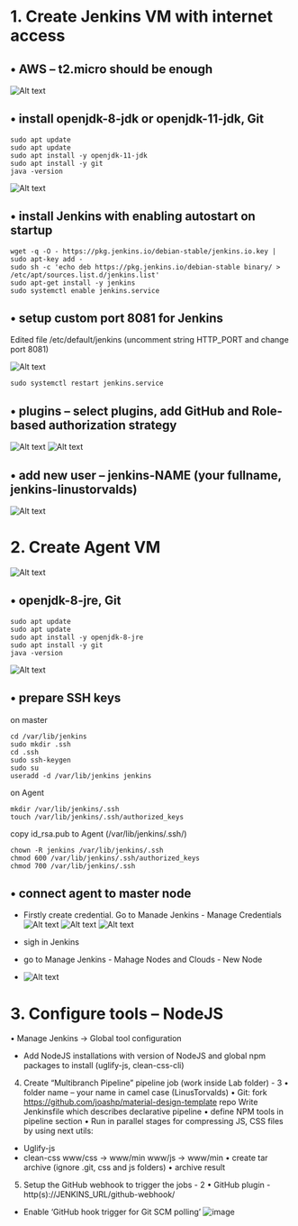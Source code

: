 # 1.	 Create Jenkins VM with internet access 
## •	AWS – t2.micro should be enough

![Alt text](https://github.com/Piotukh/material-design-template/blob/master/Week2_CI_CD_tools/1.png)

## •	install openjdk-8-jdk or openjdk-11-jdk, Git

    sudo apt update
    sudo apt update
    sudo apt install -y openjdk-11-jdk
    sudo apt install -y git
    java -version
    
![Alt text](https://github.com/Piotukh/material-design-template/blob/master/Week2_CI_CD_tools/7.png)    
    
## •	install Jenkins with enabling autostart on startup

    wget -q -O - https://pkg.jenkins.io/debian-stable/jenkins.io.key | sudo apt-key add -
    sudo sh -c 'echo deb https://pkg.jenkins.io/debian-stable binary/ > /etc/apt/sources.list.d/jenkins.list'
    sudo apt-get install -y jenkins
    sudo systemctl enable jenkins.service

## •	setup custom port 8081 for Jenkins
Edited file /etc/default/jenkins (uncomment string HTTP_PORT and change port 8081)

![Alt text](https://github.com/Piotukh/material-design-template/blob/master/Week2_CI_CD_tools/2.png)

    sudo systemctl restart jenkins.service

## •	plugins – select plugins, add GitHub and Role-based authorization strategy

![Alt text](https://github.com/Piotukh/material-design-template/blob/master/Week2_CI_CD_tools/4.png)
![Alt text](https://github.com/Piotukh/material-design-template/blob/master/Week2_CI_CD_tools/5.png)

## •	add new user – jenkins-NAME (your fullname, jenkins-linustorvalds)

![Alt text](https://github.com/Piotukh/material-design-template/blob/master/Week2_CI_CD_tools/3.png)

# 2.	 Create Agent VM 

![Alt text](https://github.com/Piotukh/material-design-template/blob/master/Week2_CI_CD_tools/1.png)

## •	openjdk-8-jre, Git

    sudo apt update
    sudo apt update
    sudo apt install -y openjdk-8-jre
    sudo apt install -y git
    java -version
    
![Alt text](https://github.com/Piotukh/material-design-template/blob/master/Week2_CI_CD_tools/6.png)    

## •	prepare SSH keys
on master

    cd /var/lib/jenkins
    sudo mkdir .ssh
    cd .ssh
    sudo ssh-keygen
    sudo su
    useradd -d /var/lib/jenkins jenkins

on Agent 

    mkdir /var/lib/jenkins/.ssh
    touch /var/lib/jenkins/.ssh/authorized_keys
    
copy id_rsa.pub to Agent (/var/lib/jenkins/.ssh/) 

    chown -R jenkins /var/lib/jenkins/.ssh
    chmod 600 /var/lib/jenkins/.ssh/authorized_keys
    chmod 700 /var/lib/jenkins/.ssh

## •	connect agent to master node

+ Firstly create credential. Go to Manade Jenkins - Manage Credentials
![Alt text](https://github.com/Piotukh/material-design-template/blob/master/Week2_CI_CD_tools/9.png)
![Alt text](https://github.com/Piotukh/material-design-template/blob/master/Week2_CI_CD_tools/11.png)
![Alt text](https://github.com/Piotukh/material-design-template/blob/master/Week2_CI_CD_tools/12.png)


+ sigh in Jenkins 
+ go to Manage Jenkins - Mahage Nodes and Clouds - New Node
+ ![Alt text](https://github.com/Piotukh/material-design-template/blob/master/Week2_CI_CD_tools/8.png)

# 3.	Configure tools – NodeJS 

•	Manage Jenkins -> Global tool configuration
-	Add NodeJS installations with version of NodeJS and global npm packages to install (uglify-js, clean-css-cli)
4.	Create “Multibranch Pipeline” pipeline job (work inside Lab folder) - 3
•	folder name – your name in camel case (LinusTorvalds)
•	Git: fork https://github.com/joashp/material-design-template repo
Write Jenkinsfile which describes declarative pipeline
•	define NPM tools in pipeline section
•	Run in parallel stages for compressing JS, CSS files by using next utils:
-	Uglify-js
-	clean-css
www/css -> www/min
www/js -> www/min
•	create tar archive (ignore .git, css and js folders)
•	archive result
5.	Setup the GitHub webhook to trigger the jobs - 2
•	GitHub plugin - http(s)://JENKINS_URL/github-webhook/
-	Enable ‘GitHub hook trigger for Git SCM polling’
![image](https://user-images.githubusercontent.com/63563263/137626393-4466fad9-b505-41d6-a9cc-5fc989dd572b.png)

